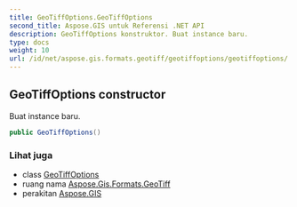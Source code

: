 ```yaml
---
title: GeoTiffOptions.GeoTiffOptions
second_title: Aspose.GIS untuk Referensi .NET API
description: GeoTiffOptions konstruktor. Buat instance baru.
type: docs
weight: 10
url: /id/net/aspose.gis.formats.geotiff/geotiffoptions/geotiffoptions/
---
```

## GeoTiffOptions constructor

Buat instance baru.

```csharp
public GeoTiffOptions()
```

### Lihat juga

* class [GeoTiffOptions](../)
* ruang nama [Aspose.Gis.Formats.GeoTiff](../../geotiffoptions/)
* perakitan [Aspose.GIS](../../../)



